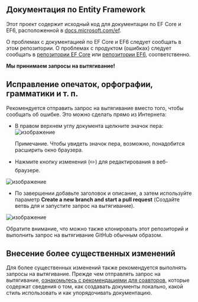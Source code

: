 ## <a name="entity-framework-docs"></a>Документация по Entity Framework

Этот проект содержит исходный код для документации по EF Core и EF6, расположенной в [docs.microsoft.com/ef](https://docs.microsoft.com/ef/). 

О проблемах с документацией по EF Core и EF6 следует сообщать в этом репозитории. О проблемах с продуктом (ошибках) следует сообщать в [репозитории EF Core](https://github.com/dotnet/efcore) или [репозитории EF6](https://github.com/dotnet/ef6), соответственно.

**Мы принимаем запросы на вытягивание!**

## <a name="fixing-typosspellinggrammaretc"></a>Исправление опечаток, орфографии, грамматики и т. п.

Рекомендуется отправить запрос на вытягивание вместо того, чтобы сообщать об ошибке. Это можно сделать прямо из Интернета:

* В правом верхнем углу документа щелкните значок пера: ![изображение](https://user-images.githubusercontent.com/3605364/93646907-e75ef680-f9a2-11ea-847a-c5c3839f3aa8.png)

  Примечание. Чтобы увидеть значок пера, возможно, понадобится расширить окно браузера.

* Нажмите кнопку изменения (✏️) для редактирования в веб-браузере.

![изображение](https://user-images.githubusercontent.com/1430078/64454321-85856480-d09f-11e9-85a6-1c93bc6611e2.png)

* По завершении добавьте заголовок и описание, а затем используйте параметр **Create a new branch and start a pull request** (Создайте ветвь для и запустите запрос на вытягивание).

![изображение](https://user-images.githubusercontent.com/1430078/64454455-dac17600-d09f-11e9-922b-0346117011f5.png)

Обратите внимание, что можно также клонировать этот репозиторий и выполнить запрос на вытягивание GitHub обычным образом.

## <a name="making-more-substantial-changes"></a>Внесение более существенных изменений

Для более существенных изменений также рекомендуется выполнять запросы на вытягивание. Прежде чем отправлять запрос на вытягивание, [ознакомьтесь с рекомендациями для соавторов](CONTRIBUTING.md), которые содержат сведения о том, как создавать документы локально, какой стиль использовать и как упорядочивать документацию.
